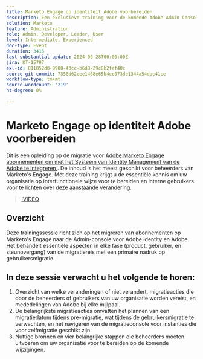 ```yaml
---
title: Marketo Engage op identiteit Adobe voorbereiden
description: Een exclusieve training voor de komende Adobe Admin Console Migration. Deze vergadering heeft de stijl 'Train the Trainer', zodat u kunt nemen wat u leert en uw hoofdstukken kunt onderwijzen over deze aanstaande wijziging.
solution: Marketo
feature: Administration
role: Admin, Developer, Leader, User
level: Intermediate, Experienced
doc-type: Event
duration: 3416
last-substantial-update: 2024-06-28T00:00:00Z
jira: KT-15797
exl-id: 811852d0-9900-43cc-b6d8-29c8b2fef40c
source-git-commit: 7358d62eee1468e65b4ec073de1344a54dac41ce
workflow-type: tm+mt
source-wordcount: '219'
ht-degree: 0%

---
```


# Marketo Engage op identiteit Adobe voorbereiden

Dit is een opleiding op de migratie voor [ Adobe Marketo Engage abonnementen om met het Systeem van Identity Management van de Adobe te integreren ](https://experienceleague.adobe.com/en/docs/marketo/using/product-docs/administration/marketo-with-adobe-identity/adobe-identity-management-overview). De inhoud is het meest geschikt voor beheerders van Marketo&#39;s Engage. Met deze training krijgt u de essentiële kennis om uw organisatie op interfunctionele wijze voor te bereiden en interne gebruikers voor te lichten over deze aanstaande verandering.


>[!VIDEO](https://video.tv.adobe.com/v/3430920/?learn=on)

## Overzicht

Deze trainingssessie richt zich op het migreren van abonnementen op Marketo&#39;s Engage naar de Admin-console voor Adobe Identity en Adobe. Het behandelt essentiële aspecten in elke fase (product, gebruiker, en steunovergang) van de migratiereis met een primaire nadruk op gebruikersmigratie.

## In deze sessie verwacht u het volgende te horen:

1. Overzicht van welke veranderingen of niet verandert, migratieacties die door de beheerders of gebruikers van uw organisatie worden vereist, en mededelingen van Adobe bij elke mijlpaal.
1. De belangrijkste migratieacties omvatten het plannen van een migratiedatum tijdens pre-migratie, wat tijdens de gebruikersmigratie te verwachten, en het navigeren van de migratieconsole voor instanties die voor zelfmigratie geschikt zijn.
1. Nuttige bronnen en vier belangrijke stappen die beheerders moeten uitvoeren om uw organisatie voor te bereiden op de komende wijzigingen.
